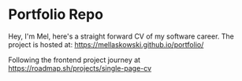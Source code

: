 # Portfolio Repo

Hey, I'm Mel, here's a straight forward CV of my software career.
The project is hosted at: https://mellaskowski.github.io/portfolio/ 

Following the frontend project journey at https://roadmap.sh/projects/single-page-cv